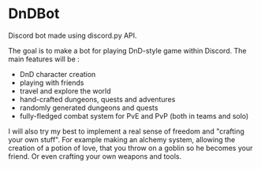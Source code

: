 # DnDBot

Discord bot made using discord.py API.

The goal is to make a bot for playing DnD-style game within Discord.
The main features will be :
- DnD character creation
- playing with friends
- travel and explore the world
- hand-crafted dungeons, quests and adventures
- randomly generated dungeons and quests
- fully-fledged combat system for PvE and PvP (both in teams and solo)

I will also try my best to implement a real sense of freedom and "crafting your own stuff". 
For example making an alchemy system, allowing the creation of a potion of love, that you throw on a goblin so he becomes your friend.
Or even crafting your own weapons and tools.

